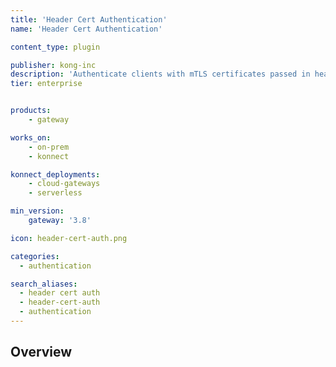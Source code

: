 ```yaml
---
title: 'Header Cert Authentication'
name: 'Header Cert Authentication'

content_type: plugin

publisher: kong-inc
description: 'Authenticate clients with mTLS certificates passed in headers by a WAF or load balancer'
tier: enterprise


products:
    - gateway

works_on:
    - on-prem
    - konnect

konnect_deployments:
    - cloud-gateways
    - serverless

min_version:
    gateway: '3.8'

icon: header-cert-auth.png

categories:
  - authentication

search_aliases:
  - header cert auth
  - header-cert-auth
  - authentication
---
```


## Overview
